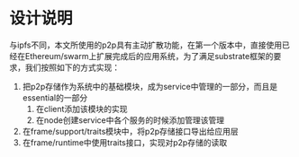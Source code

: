 # 设计说明
与ipfs不同，本文所使用的p2p具有主动扩散功能，在第一个版本中，直接使用已经在Ethereum/swarm上扩展完成后的应用系统，为了满足substrate框架的要求，我们按照如下的方式实现：  
1. 把p2p存储作为系统中的基础模块，成为service中管理的一部分，而且是essential的一部分
   1. 在client添加该模块的实现
   2. 在node创建service中各个服务的时候添加管理该管理
2. 在frame/support/traits模块中，将p2p存储接口导出给应用层 
3. 在frame/runtime中使用traits接口，实现对p2p存储的读取